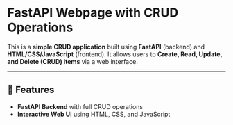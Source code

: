 # FastAPI Webpage with CRUD Operations

This is a **simple CRUD application** built using **FastAPI** (backend) and **HTML/CSS/JavaScript** (frontend). It allows users to **Create, Read, Update, and Delete (CRUD) items** via a web interface.

---


## 🚀 Features
- **FastAPI Backend** with full CRUD operations
- **Interactive Web UI** using HTML, CSS, and JavaScript
